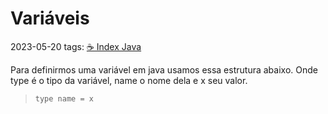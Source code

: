 # Variáveis
2023-05-20
tags: [☕ Index Java](☕%20Index%20Java.md)

Para definirmos uma variável em java usamos essa estrutura abaixo. Onde type é o tipo da variável, name o nome dela e x seu valor. 

> `type name = x`
